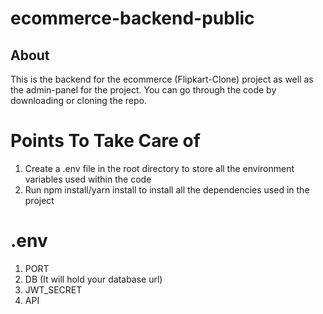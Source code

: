 # ecommerce-backend-public

## About
This is the backend for the ecommerce (Flipkart-Clone) project as well as the admin-panel for the project. You can go through the code by downloading or cloning the repo.

# Points To Take Care of
1. Create a .env file in the root directory to store all the environment variables used within the code
2. Run npm install/yarn install to install all the dependencies used in the project

# .env 
1. PORT
2. DB (It will hold your database url)
3. JWT_SECRET
4. API
